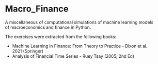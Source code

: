 # Macro_Finance
A miscellaneous of computational simulations of machine learning models of macroeconomics and finance in Python.

The exercises were extracted from the following books:

- Machine Learning in Finance: From Theory to Practice - Dixon et al. 2021 (Springer)
- Analysis of Financial Time Series - Ruey Tsay (2005, 2nd Ed)
